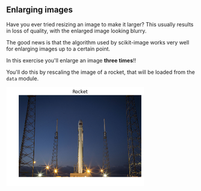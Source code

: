 ## Enlarging images

Have you ever tried resizing an image to make it larger? This usually results in loss of quality, with the enlarged image looking blurry.

The good news is that the algorithm used by scikit-image works very well for enlarging images up to a certain point.

In this exercise you'll enlarge an image **three times**!!

You'll do this by rescaling the image of a rocket, that will be loaded from the `data` module.

![Rocket](../images/8.png)

<!-- 
### Instructions

- Import the module and function needed to enlarge images, you'll do this by rescaling.

- Import the `data` module.

- Load the `rocket()` image from data.

- Enlarge the `rocket_image` so it is 3 times bigger, with the anti aliasing filter applied. _Make sure to set `multichannel` to `True` or you risk your session timing out!_
 -->